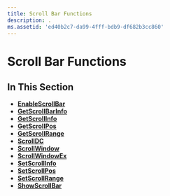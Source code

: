 ```yaml
---
title: Scroll Bar Functions
description: .
ms.assetid: 'ed40b2c7-da99-4fff-bdb9-df682b3cc860'
---
```


# Scroll Bar Functions

## In This Section

-   [**EnableScrollBar**](enablescrollbar.md)
-   [**GetScrollBarInfo**](getscrollbarinfo.md)
-   [**GetScrollInfo**](getscrollinfo.md)
-   [**GetScrollPos**](getscrollpos.md)
-   [**GetScrollRange**](getscrollrange.md)
-   [**ScrollDC**](scrolldc.md)
-   [**ScrollWindow**](scrollwindow.md)
-   [**ScrollWindowEx**](scrollwindowex.md)
-   [**SetScrollInfo**](setscrollinfo.md)
-   [**SetScrollPos**](setscrollpos.md)
-   [**SetScrollRange**](setscrollrange.md)
-   [**ShowScrollBar**](showscrollbar.md)

 

 




